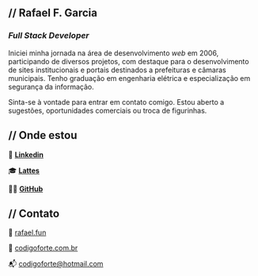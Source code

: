 ## // Rafael F. Garcia

### _Full Stack Developer_

Iniciei minha jornada na área de desenvolvimento _web_ em 2006, participando de diversos projetos, com destaque para o desenvolvimento de sites institucionais e portais destinados a prefeituras e câmaras municipais. Tenho graduação em engenharia elétrica e especialização em segurança da informação.

Sinta-se à vontade para entrar em contato comigo. Estou aberto a sugestões, oportunidades comerciais ou troca de figurinhas.

## // Onde estou

💼 [**Linkedin**](https://linkedin.com/in/rafaelfgarcia)

🎓 [**Lattes**](http://lattes.cnpq.br/4056670559510809)

👨‍💻 [**GitHub**](https://github.com/rafaelfgarcia)

## // Contato

🔗 [rafael.fun](https://rafael.fun)

🔗 [codigoforte.com.br](https://codigoforte.com.br)

📬 codigoforte@hotmail.com
